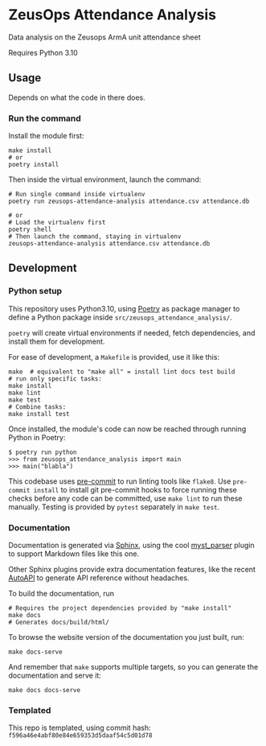 # ZeusOps Attendance Analysis

Data analysis on the Zeusops ArmA unit attendance sheet

Requires Python 3.10


## Usage

Depends on what the code in there does.

### Run the command

Install the module first:

    make install
    # or
	poetry install

Then inside the virtual environment, launch the command:

    # Run single command inside virtualenv
    poetry run zeusops-attendance-analysis attendance.csv attendance.db

    # or
    # Load the virtualenv first
    poetry shell
    # Then launch the command, staying in virtualenv
    zeusops-attendance-analysis attendance.csv attendance.db
    

## Development

### Python setup

This repository uses Python3.10, using
[Poetry](https://python-poetry.org) as package manager to define a
Python package inside `src/zeusops_attendance_analysis/`.

`poetry` will create virtual environments if needed, fetch
dependencies, and install them for development.


For ease of development, a `Makefile` is provided, use it like this:

	make  # equivalent to "make all" = install lint docs test build
	# run only specific tasks:
	make install
	make lint
	make test
	# Combine tasks:
	make install test

Once installed, the module's code can now be reached through running
Python in Poetry:

	$ poetry run python
	>>> from zeusops_attendance_analysis import main
	>>> main("blabla")


This codebase uses [pre-commit](https://pre-commit.com) to run linting
tools like `flake8`. Use `pre-commit install` to install git
pre-commit hooks to force running these checks before any code can be
committed, use `make lint` to run these manually. Testing is provided
by `pytest` separately in `make test`.

### Documentation

Documentation is generated via [Sphinx](https://www.sphinx-doc.org/en/master/),
using the cool [myst_parser](https://myst-parser.readthedocs.io/en/latest/)
plugin to support Markdown files like this one.

Other Sphinx plugins provide extra documentation features, like the recent
[AutoAPI](https://sphinx-autoapi.readthedocs.io/en/latest/index.html) to
generate API reference without headaches.

To build the documentation, run

    # Requires the project dependencies provided by "make install"
    make docs
	# Generates docs/build/html/

To browse the website version of the documentation you just built, run:

    make docs-serve

And remember that `make` supports multiple targets, so you can generate the
documentation and serve it:

    make docs docs-serve


### Templated

This repo is templated, using commit hash: `f596a46e4abf80e84e659353d5daaf54c5d01d78`
